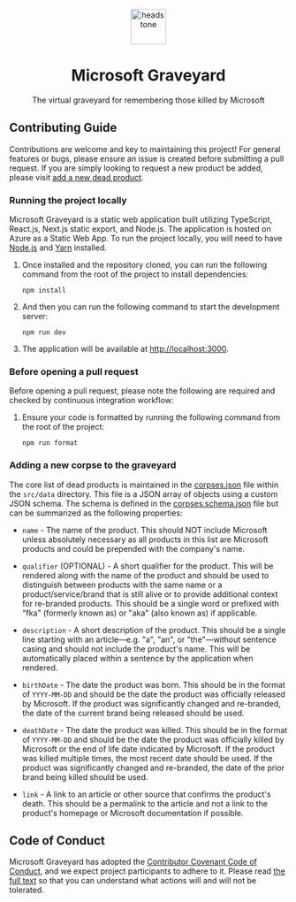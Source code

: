 <div align="center">
    <img src="https://raw.githubusercontent.com/victorfrye/victorfrye/main/images/headstone.svg" alt="headstone" height="64" width="64" />
    <h1>Microsoft Graveyard</h1>
    <p>The virtual graveyard for remembering those killed by Microsoft</p>
</div>

## Contributing Guide

Contributions are welcome and key to maintaining this project! For general features or bugs, please ensure an issue is created before submitting a pull request. If you are simply looking to request a new product be added, please visit [add a new dead product](#adding-a-new-corpse-to-the-graveyard).

### Running the project locally

Microsoft Graveyard is a static web application built utilizing TypeScript, React.js, Next.js static export, and Node.js. The application is hosted on Azure as a Static Web App. To run the project locally, you will need to have [Node.js](https://nodejs.org/en/download) and [Yarn](https://yarnpkg.com/getting-started/install) installed.

1. Once installed and the repository cloned, you can run the following command from the root of the project to install dependencies:

   ```pwsh
   npm install
   ```

2. And then you can run the following command to start the development server:

   ```pwsh
   npm run dev
   ```

3. The application will be available at [http://localhost:3000](http://localhost:3000).

### Before opening a pull request

Before opening a pull request, please note the following are required and checked by continuous integration workflow:

1. Ensure your code is formatted by running the following command from the root of the project:

   ```pwsh
   npm run format
   ```

### Adding a new corpse to the graveyard

The core list of dead products is maintained in the [corpses.json](/src/data/corpses.json) file within the `src/data` directory. This file is a JSON array of objects using a custom JSON schema. The schema is defined in the [corpses.schema.json](/files/corpses.schema.json) file but can be summarized as the following properties:

- `name` - The name of the product. This should NOT include Microsoft unless absolutely necessary as all products in this list are Microsoft products and could be prepended with the company's name.

- `qualifier` (OPTIONAL) - A short qualifier for the product. This will be rendered along with the name of the product and should be used to distinguish between products with the same name or a product/service/brand that is still alive or to provide additional context for re-branded products. This should be a single word or prefixed with "fka" (formerly known as) or "aka" (also known as) if applicable.

- `description` - A short description of the product. This should be a single line starting with an article—e.g. "a", "an", or "the"—without sentence casing and should not include the product's name. This will be automatically placed within a sentence by the application when rendered.

- `birthDate` - The date the product was born. This should be in the format of `YYYY-MM-DD` and should be the date the product was officially released by Microsoft. If the product was significantly changed and re-branded, the date of the current brand being released should be used.

- `deathDate` - The date the product was killed. This should be in the format of `YYYY-MM-DD` and should be the date the product was officially killed by Microsoft or the end of life date indicated by Microsoft. If the product was killed multiple times, the most recent date should be used. If the product was significantly changed and re-branded, the date of the prior brand being killed should be used.

- `link` - A link to an article or other source that confirms the product's death. This should be a permalink to the article and not a link to the product's homepage or Microsoft documentation if possible.

## Code of Conduct

Microsoft Graveyard has adopted the [Contributor Covenant Code of Conduct](https://www.contributor-covenant.org/), and we expect project participants to adhere to it. Please read [the full text](/.github/CODE_OF_CONDUCT.md) so that you can understand what actions will and will not be tolerated.

